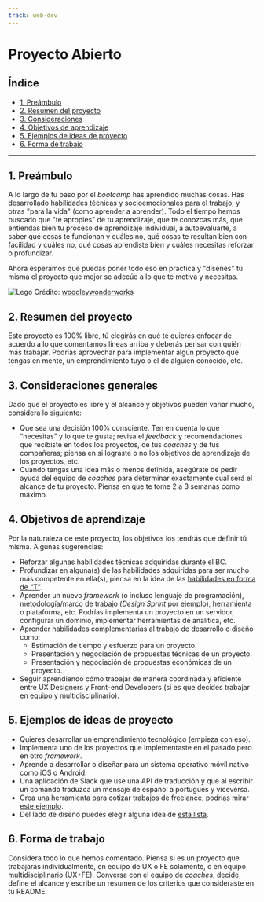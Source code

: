 ```yaml
---
track: web-dev
---
```


# Proyecto Abierto

## Índice

- [1. Preámbulo](#1-preambulo)
- [2. Resumen del proyecto](#2-resumen-del-proyecto)
- [3. Consideraciones](#3-consideraciones-generales)
- [4. Objetivos de aprendizaje](#4-objetivos-de-aprendizaje)
- [5. Ejemplos de ideas de proyecto](#5-ejemplos-de-ideas-de-proyecto)
- [6. Forma de trabajo](#6-forma-de-trabajo)

---

## 1. Preámbulo

A lo largo de tu paso por el _bootcamp_ has aprendido muchas cosas. Has
desarrollado habilidades técnicas y socioemocionales para el trabajo, y otras
"para la vida" (como aprender a aprender). Todo el tiempo hemos buscado que "te
apropies" de tu aprendizaje, que te conozcas más, que entiendas bien tu proceso
de aprendizaje individual, a autoevaluarte, a saber qué cosas te funcionan y
cuáles no, qué cosas te resultan bien con facilidad y cuáles no, qué cosas
aprendiste bien y cuáles necesitas reforzar o profundizar.

Ahora esperamos que puedas poner todo eso en práctica y "diseñes" tú misma el
proyecto que mejor se adecúe a lo que te motiva y necesitas.

![Lego](https://live.staticflickr.com/2108/2472230611_e59c286108_h.jpg)
Crédito: [woodleywonderworks](https://www.flickr.com/photos/wwworks/2472230611/in/photolist-4LsQ2H-rGkwnS-Kf7AzS-4Lx3WJ-8ZwnR1-pHSbu-Kf7Bd5-a3ngbG-29NU47D-86tWQ3-aihcjA-naP1D8-2hbMECL-oaoiS4-2biZ3s-oS52xG-2b9qkpw-4uQ5oT-fA4fPg-aihcmA-aihchd-Kf7yw3-aBeEat-aihcq5-aihco3-aihcsj-ebEMbb-dgbCY6-6TkVB2-7r5Hbi-9bcVBQ-bxbjA5-bdf1L6-4fiwA7-rpJujx-niiXZD-7jvKd7-PB3KH3-4Kumjr-7J6HQf-Qd3ewF-8zDHoq-rpC2bN-LiR9Xf-tUBkH-fHA82y-6wGs7X-SdLzff-5aymcB-m4kDzY)

## 2. Resumen del proyecto

Este proyecto es 100% libre, tú elegirás en qué te quieres enfocar de acuerdo a
lo que comentamos líneas arriba y deberás pensar con quién más trabajar. Podrías
aprovechar para implementar algún proyecto que tengas en mente, un
emprendimiento tuyo o el de alguien conocido, etc.

## 3. Consideraciones generales

Dado que el proyecto es libre y el alcance y objetivos pueden variar mucho,
considera lo siguiente:

- Que sea una decisión 100% consciente. Ten en cuenta lo que “necesitas” y lo
  que te gusta; revisa el _feedback_ y recomendaciones que recibiste en todos
  los proyectos, de tus _coaches_ y de tus compañeras; piensa en si lograste o
  no los objetivos de aprendizaje de los proyectos, etc.
- Cuando tengas una idea más o menos definida, asegúrate de pedir ayuda del
  equipo de _coaches_ para determinar exactamente cuál será el alcance de tu
  proyecto. Piensa en que te tome 2 a 3 semanas como máximo.

## 4. Objetivos de aprendizaje

Por la naturaleza de este proyecto, los objetivos los tendrás que definir tú
misma. Algunas sugerencias:

- Reforzar algunas habilidades técnicas adquiridas durante el BC.
- Profundizar en alguna(s) de las habilidades adquiridas para ser mucho más
  competente en ella(s), piensa en la idea de las [habilidades en forma de “T”](https://www.google.com/search?q=habilidades+en+forma+de+t).
- Aprender un nuevo _framework_ (o incluso lenguaje de programación),
  metodología/marco de trabajo (_Design Sprint_ por ejemplo), herramienta o
  plataforma, etc. Podrías implementa un proyecto en un servidor, configurar un
  dominio, implementar herramientas de analítica, etc.
- Aprender habilidades complementarias al trabajo de desarrollo o diseño como:
  * Estimación de tiempo y esfuerzo para un proyecto.
  * Presentación y negociación de propuestas técnicas de un proyecto.
  * Presentación y negociación de propuestas económicas de un proyecto.
- Seguir aprendiendo cómo trabajar de manera coordinada y eficiente entre UX
  Designers  y Front-end Developers (si es que decides trabajar en equipo y
  multidisciplinario).

## 5. Ejemplos de ideas de proyecto

- Quieres desarrollar un emprendimiento tecnológico (empieza con eso).
- Implementa uno de los proyectos que implementaste en el pasado pero en otro
  _framework_.
- Aprende a desarrollar o diseñar para un sistema operativo móvil nativo como
  iOS o Android.
- Una aplicación de Slack que use una API de traducción y que al escribir un
  comando traduzca un mensaje de español a portugués y viceversa.
- Crea una herramienta para cotizar trabajos de freelance, podrías mirar
  [este ejemplo](https://uxrecipe.github.io/).
- Del lado de diseño puedes elegir alguna idea de [esta lista](https://docs.google.com/document/d/1kx5FWjBnSWzwkv8ZDQzFPSFfDtaiEl270YipSFeYEjk/edit#heading=h.xkxg6jk8wx8d).

## 6. Forma de trabajo

Considera todo lo que hemos comentado. Piensa si es un proyecto que trabajarás
individualmente, en equipo de UX o FE solamente, o en equipo multidisciplinario
(UX+FE). Conversa con el equipo de _coaches_, decide, define el alcance y
escribe un resumen de los criterios que consideraste en tu README.
